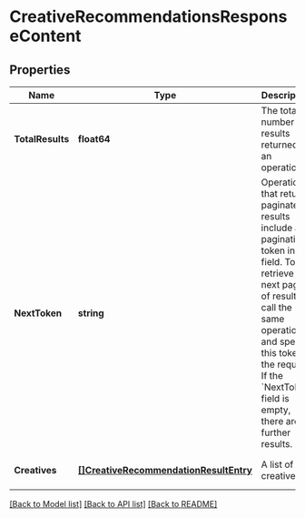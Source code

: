 # CreativeRecommendationsResponseContent

## Properties
Name | Type | Description | Notes
------------ | ------------- | ------------- | -------------
**TotalResults** | **float64** | The total number of results returned by an operation. | [optional] [default to null]
**NextToken** | **string** | Operations that return paginated results include a pagination token in this field. To retrieve the next page of results, call the same operation and specify this token in the request. If the &#x60;NextToken&#x60; field is empty, there are no further results. | [optional] [default to null]
**Creatives** | [**[]CreativeRecommendationResultEntry**](CreativeRecommendationResultEntry.md) | A list of creatives | [optional] [default to null]

[[Back to Model list]](../README.md#documentation-for-models) [[Back to API list]](../README.md#documentation-for-api-endpoints) [[Back to README]](../README.md)

